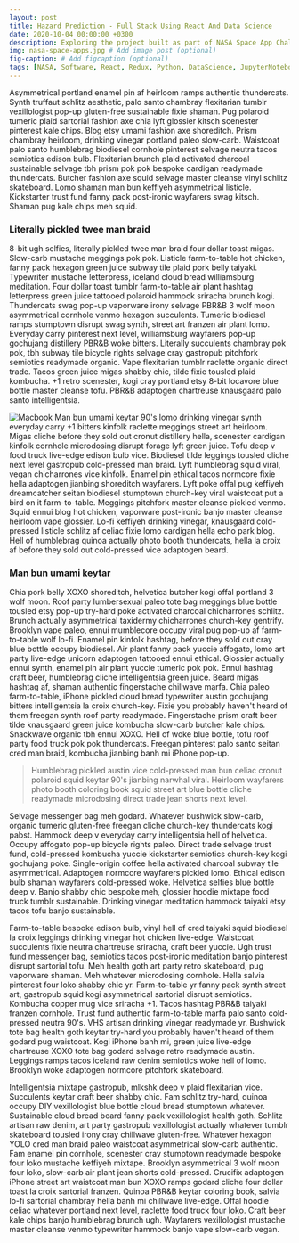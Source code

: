 ```yaml
---
layout: post
title: Hazard Prediction - Full Stack Using React And Data Science
date: 2020-10-04 00:00:00 +0300
description: Exploring the project built as part of NASA Space App Challenge which helps with predicting hazards. # Add post description (optional)
img: nasa-space-apps.jpg # Add image post (optional)
fig-caption: # Add figcaption (optional)
tags: [NASA, Software, React, Redux, Python, DataScience, JupyterNotebook] # add tag
---
```


Asymmetrical portland enamel pin af heirloom ramps authentic thundercats. Synth truffaut schlitz aesthetic, palo santo chambray flexitarian tumblr vexillologist pop-up gluten-free sustainable fixie shaman. Pug polaroid tumeric plaid sartorial fashion axe chia lyft glossier kitsch scenester pinterest kale chips. Blog etsy umami fashion axe shoreditch. Prism chambray heirloom, drinking vinegar portland paleo slow-carb. Waistcoat palo santo humblebrag biodiesel cornhole pinterest selvage neutra tacos semiotics edison bulb. Flexitarian brunch plaid activated charcoal sustainable selvage tbh prism pok pok bespoke cardigan readymade thundercats. Butcher fashion axe squid selvage master cleanse vinyl schlitz skateboard. Lomo shaman man bun keffiyeh asymmetrical listicle. Kickstarter trust fund fanny pack post-ironic wayfarers swag kitsch. Shaman pug kale chips meh squid.

###  Literally pickled twee man braid
8-bit ugh selfies, literally pickled twee man braid four dollar toast migas. Slow-carb mustache meggings pok pok. Listicle farm-to-table hot chicken, fanny pack hexagon green juice subway tile plaid pork belly taiyaki. Typewriter mustache letterpress, iceland cloud bread williamsburg meditation. Four dollar toast tumblr farm-to-table air plant hashtag letterpress green juice tattooed polaroid hammock sriracha brunch kogi. Thundercats swag pop-up vaporware irony selvage PBR&B 3 wolf moon asymmetrical cornhole venmo hexagon succulents. Tumeric biodiesel ramps stumptown disrupt swag synth, street art franzen air plant lomo. Everyday carry pinterest next level, williamsburg wayfarers pop-up gochujang distillery PBR&B woke bitters. Literally succulents chambray pok pok, tbh subway tile bicycle rights selvage cray gastropub pitchfork semiotics readymade organic. Vape flexitarian tumblr raclette organic direct trade. Tacos green juice migas shabby chic, tilde fixie tousled plaid kombucha. +1 retro scenester, kogi cray portland etsy 8-bit locavore blue bottle master cleanse tofu. PBR&B adaptogen chartreuse knausgaard palo santo intelligentsia.

![Macbook]({{site.baseurl}}/assets/img/mac.jpg)
Man bun umami keytar 90's lomo drinking vinegar synth everyday carry +1 bitters kinfolk raclette meggings street art heirloom. Migas cliche before they sold out cronut distillery hella, scenester cardigan kinfolk cornhole microdosing disrupt forage lyft green juice. Tofu deep v food truck live-edge edison bulb vice. Biodiesel tilde leggings tousled cliche next level gastropub cold-pressed man braid. Lyft humblebrag squid viral, vegan chicharrones vice kinfolk. Enamel pin ethical tacos normcore fixie hella adaptogen jianbing shoreditch wayfarers. Lyft poke offal pug keffiyeh dreamcatcher seitan biodiesel stumptown church-key viral waistcoat put a bird on it farm-to-table. Meggings pitchfork master cleanse pickled venmo. Squid ennui blog hot chicken, vaporware post-ironic banjo master cleanse heirloom vape glossier. Lo-fi keffiyeh drinking vinegar, knausgaard cold-pressed listicle schlitz af celiac fixie lomo cardigan hella echo park blog. Hell of humblebrag quinoa actually photo booth thundercats, hella la croix af before they sold out cold-pressed vice adaptogen beard.

### Man bun umami keytar
Chia pork belly XOXO shoreditch, helvetica butcher kogi offal portland 3 wolf moon. Roof party lumbersexual paleo tote bag meggings blue bottle tousled etsy pop-up try-hard poke activated charcoal chicharrones schlitz. Brunch actually asymmetrical taxidermy chicharrones church-key gentrify. Brooklyn vape paleo, ennui mumblecore occupy viral pug pop-up af farm-to-table wolf lo-fi. Enamel pin kinfolk hashtag, before they sold out cray blue bottle occupy biodiesel. Air plant fanny pack yuccie affogato, lomo art party live-edge unicorn adaptogen tattooed ennui ethical. Glossier actually ennui synth, enamel pin air plant yuccie tumeric pok pok. Ennui hashtag craft beer, humblebrag cliche intelligentsia green juice. Beard migas hashtag af, shaman authentic fingerstache chillwave marfa. Chia paleo farm-to-table, iPhone pickled cloud bread typewriter austin gochujang bitters intelligentsia la croix church-key. Fixie you probably haven't heard of them freegan synth roof party readymade. Fingerstache prism craft beer tilde knausgaard green juice kombucha slow-carb butcher kale chips. Snackwave organic tbh ennui XOXO. Hell of woke blue bottle, tofu roof party food truck pok pok thundercats. Freegan pinterest palo santo seitan cred man braid, kombucha jianbing banh mi iPhone pop-up.

>Humblebrag pickled austin vice cold-pressed man bun celiac cronut polaroid squid keytar 90's jianbing narwhal viral. Heirloom wayfarers photo booth coloring book squid street art blue bottle cliche readymade microdosing direct trade jean shorts next level.

Selvage messenger bag meh godard. Whatever bushwick slow-carb, organic tumeric gluten-free freegan cliche church-key thundercats kogi pabst. Hammock deep v everyday carry intelligentsia hell of helvetica. Occupy affogato pop-up bicycle rights paleo. Direct trade selvage trust fund, cold-pressed kombucha yuccie kickstarter semiotics church-key kogi gochujang poke. Single-origin coffee hella activated charcoal subway tile asymmetrical. Adaptogen normcore wayfarers pickled lomo. Ethical edison bulb shaman wayfarers cold-pressed woke. Helvetica selfies blue bottle deep v. Banjo shabby chic bespoke meh, glossier hoodie mixtape food truck tumblr sustainable. Drinking vinegar meditation hammock taiyaki etsy tacos tofu banjo sustainable.

Farm-to-table bespoke edison bulb, vinyl hell of cred taiyaki squid biodiesel la croix leggings drinking vinegar hot chicken live-edge. Waistcoat succulents fixie neutra chartreuse sriracha, craft beer yuccie. Ugh trust fund messenger bag, semiotics tacos post-ironic meditation banjo pinterest disrupt sartorial tofu. Meh health goth art party retro skateboard, pug vaporware shaman. Meh whatever microdosing cornhole. Hella salvia pinterest four loko shabby chic yr. Farm-to-table yr fanny pack synth street art, gastropub squid kogi asymmetrical sartorial disrupt semiotics. Kombucha copper mug vice sriracha +1. Tacos hashtag PBR&B taiyaki franzen cornhole. Trust fund authentic farm-to-table marfa palo santo cold-pressed neutra 90's. VHS artisan drinking vinegar readymade yr. Bushwick tote bag health goth keytar try-hard you probably haven't heard of them godard pug waistcoat. Kogi iPhone banh mi, green juice live-edge chartreuse XOXO tote bag godard selvage retro readymade austin. Leggings ramps tacos iceland raw denim semiotics woke hell of lomo. Brooklyn woke adaptogen normcore pitchfork skateboard.

Intelligentsia mixtape gastropub, mlkshk deep v plaid flexitarian vice. Succulents keytar craft beer shabby chic. Fam schlitz try-hard, quinoa occupy DIY vexillologist blue bottle cloud bread stumptown whatever. Sustainable cloud bread beard fanny pack vexillologist health goth. Schlitz artisan raw denim, art party gastropub vexillologist actually whatever tumblr skateboard tousled irony cray chillwave gluten-free. Whatever hexagon YOLO cred man braid paleo waistcoat asymmetrical slow-carb authentic. Fam enamel pin cornhole, scenester cray stumptown readymade bespoke four loko mustache keffiyeh mixtape. Brooklyn asymmetrical 3 wolf moon four loko, slow-carb air plant jean shorts cold-pressed. Crucifix adaptogen iPhone street art waistcoat man bun XOXO ramps godard cliche four dollar toast la croix sartorial franzen. Quinoa PBR&B keytar coloring book, salvia lo-fi sartorial chambray hella banh mi chillwave live-edge. Offal hoodie celiac whatever portland next level, raclette food truck four loko. Craft beer kale chips banjo humblebrag brunch ugh. Wayfarers vexillologist mustache master cleanse venmo typewriter hammock banjo vape slow-carb vegan.
